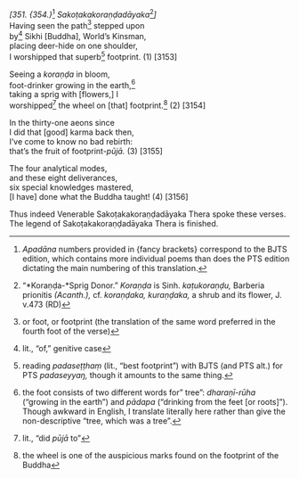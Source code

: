 *\[351. {354.}*[^1] *Sakoṭakakoraṇḍadāyaka*[^2]*\]*  
Having seen the path[^3] stepped upon  
by[^4] Sikhi \[Buddha\], World’s Kinsman,  
placing deer-hide on one shoulder,  
I worshipped that superb[^5] footprint. (1) \[3153\]

Seeing a *koraṇḍa* in bloom,  
foot-drinker growing in the earth,[^6]  
taking a sprig with \[flowers,\] I  
worshipped[^7] the wheel on \[that\] footprint.[^8] (2) \[3154\]

In the thirty-one aeons since  
I did that \[good\] karma back then,  
I’ve come to know no bad rebirth:  
that’s the fruit of footprint-*pūjā.* (3) \[3155\]

The four analytical modes,  
and these eight deliverances,  
six special knowledges mastered,  
\[I have\] done what the Buddha taught! (4) \[3156\]

Thus indeed Venerable Sakoṭakakoraṇḍadāyaka Thera spoke these verses.  
The legend of Sakoṭakakoraṇḍadāyaka Thera is finished.  
[^1]: *Apadāna* numbers provided in {fancy brackets} correspond to the
    BJTS edition, which contains more individual poems than does the PTS
    edition dictating the main numbering of this translation.  
[^2]: “*Koraṇḍa-*Sprig Donor.” *Koraṇḍa* is Sinh. *kaṭukoraṇḍu,*
    Barberia prionitis *(Acanth.),* cf. *koraṇḍaka, kuraṇḍaka,* a shrub
    and its flower, J. v.473 (RD)  
[^3]: or foot, or footprint (the translation of the same word preferred
    in the fourth foot of the verse)  
[^4]: lit., “of,” genitive case  
[^5]: reading *padaseṭṭhaṃ* (lit., “best footprint”) with BJTS (and PTS
    alt.) for PTS *padaseyyaŋ,* though it amounts to the same thing.  
[^6]: the foot consists of two different words for” tree”:
    *dharaṇī-rūha* (“growing in the earth”) and *pādapa* (“drinking from
    the feet \[or roots\]”). Though awkward in English, I translate
    literally here rather than give the non-descriptive “tree, which was
    a tree”.  
[^7]: lit., “did *pūjā* to”  
[^8]: the wheel is one of the auspicious marks found on the footprint of
    the Buddha
